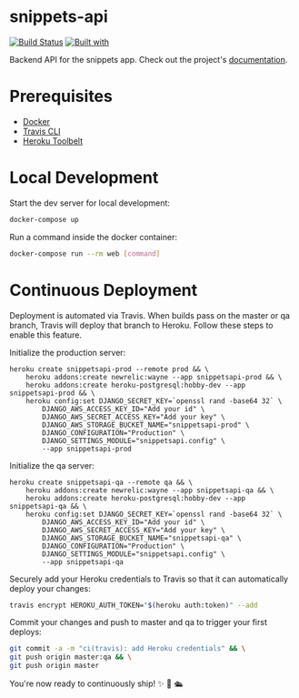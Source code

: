# snippets-api

[![Build Status](https://travis-ci.org/mxdmedia/snippets-api.svg?branch=master)](https://travis-ci.org/mxdmedia/snippets-api)
[![Built with](https://img.shields.io/badge/Built_with-Cookiecutter_Django_Rest-F7B633.svg)](https://github.com/agconti/cookiecutter-django-rest)

Backend API for the snippets app. Check out the project's [documentation](http://mxdmedia.github.io/snippets-api/).

# Prerequisites

- [Docker](https://docs.docker.com/docker-for-mac/install/)  
- [Travis CLI](http://blog.travis-ci.com/2013-01-14-new-client/)
- [Heroku Toolbelt](https://toolbelt.heroku.com/)

# Local Development

Start the dev server for local development:
```bash
docker-compose up
```

Run a command inside the docker container:

```bash
docker-compose run --rm web [command]
```

# Continuous Deployment

Deployment is automated via Travis. When builds pass on the master or qa branch, Travis will deploy that branch to Heroku. Follow these steps to enable this feature.

Initialize the production server:

```
heroku create snippetsapi-prod --remote prod && \
    heroku addons:create newrelic:wayne --app snippetsapi-prod && \
    heroku addons:create heroku-postgresql:hobby-dev --app snippetsapi-prod && \
    heroku config:set DJANGO_SECRET_KEY=`openssl rand -base64 32` \
        DJANGO_AWS_ACCESS_KEY_ID="Add your id" \
        DJANGO_AWS_SECRET_ACCESS_KEY="Add your key" \
        DJANGO_AWS_STORAGE_BUCKET_NAME="snippetsapi-prod" \
        DJANGO_CONFIGURATION="Production" \
        DJANGO_SETTINGS_MODULE="snippetsapi.config" \
        --app snippetsapi-prod
```

Initialize the qa server:

```
heroku create snippetsapi-qa --remote qa && \
    heroku addons:create newrelic:wayne --app snippetsapi-qa && \
    heroku addons:create heroku-postgresql:hobby-dev --app snippetsapi-qa && \
    heroku config:set DJANGO_SECRET_KEY=`openssl rand -base64 32` \
        DJANGO_AWS_ACCESS_KEY_ID="Add your id" \
        DJANGO_AWS_SECRET_ACCESS_KEY="Add your key" \
        DJANGO_AWS_STORAGE_BUCKET_NAME="snippetsapi-qa" \
        DJANGO_CONFIGURATION="Production" \
        DJANGO_SETTINGS_MODULE="snippetsapi.config" \
        --app snippetsapi-qa
```

Securely add your Heroku credentials to Travis so that it can automatically deploy your changes:

```bash
travis encrypt HEROKU_AUTH_TOKEN="$(heroku auth:token)" --add
```

Commit your changes and push to master and qa to trigger your first deploys:

```bash
git commit -a -m "ci(travis): add Heroku credentials" && \
git push origin master:qa && \
git push origin master
```

You're now ready to continuously ship! ✨ 💅 🛳
